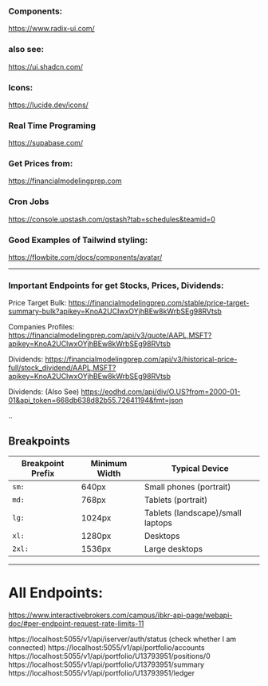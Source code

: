 ### Components:
https://www.radix-ui.com/

### also see:
https://ui.shadcn.com/

### Icons:
https://lucide.dev/icons/


### Real Time Programing
https://supabase.com/

### Get Prices from:
https://financialmodelingprep.com

### Cron Jobs
https://console.upstash.com/qstash?tab=schedules&teamid=0

### Good Examples of Tailwind styling:
https://flowbite.com/docs/components/avatar/

-------------------------------------------------------------------------

### Important Endpoints for get Stocks, Prices, Dividends:

Price Target Bulk:
https://financialmodelingprep.com/stable/price-target-summary-bulk?apikey=KnoA2UCIwxOYjhBEw8kWrbSEg98RVtsb

Companies Profiles:
https://financialmodelingprep.com/api/v3/quote/AAPL,MSFT?apikey=KnoA2UCIwxOYjhBEw8kWrbSEg98RVtsb

Dividends:
https://financialmodelingprep.com/api/v3/historical-price-full/stock_dividend/AAPL,MSFT?apikey=KnoA2UCIwxOYjhBEw8kWrbSEg98RVtsb

Dividends: (Also See)
https://eodhd.com/api/div/O.US?from=2000-01-01&api_token=668db638d82b55.72641194&fmt=json

..

## Breakpoints

| Breakpoint Prefix | Minimum Width | Typical Device                  |
| ----------------- | ------------- | ------------------------------- |
| `sm:`             | 640px         | Small phones (portrait)         |
| `md:`             | 768px         | Tablets (portrait)              |
| `lg:`             | 1024px        | Tablets (landscape)/small laptops|
| `xl:`             | 1280px        | Desktops                        |
| `2xl:`            | 1536px        | Large desktops                  |


---------------------------------------------------------------------------------------------
# All Endpoints:
https://www.interactivebrokers.com/campus/ibkr-api-page/webapi-doc/#per-endpoint-request-rate-limits-11

https://localhost:5055/v1/api/iserver/auth/status (check whether I am connected)
https://localhost:5055/v1/api/portfolio/accounts
https://localhost:5055/v1/api/portfolio/U13793951/positions/0
https://localhost:5055/v1/api/portfolio/U13793951/summary
https://localhost:5055/v1/api/portfolio/U13793951/ledger
